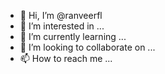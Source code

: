 - 👋 Hi, I’m @ranveerfl
- 👀 I’m interested in ...
- 🌱 I’m currently learning ...
- 💞️ I’m looking to collaborate on ...
- 📫 How to reach me ...

<!---
ranveerfl/ranveerfl is a ✨ special ✨ repository because its `README.md` (this file) appears on your GitHub profile.
You can click the Preview link to take a look at your changes.
--->
